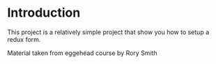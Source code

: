 # Introduction

This project is a relatively simple project that show you how to setup a redux form.

Material taken from eggehead course by Rory Smith
